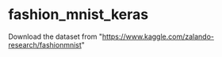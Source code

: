 # fashion_mnist_keras
Download the dataset from "https://www.kaggle.com/zalando-research/fashionmnist"
